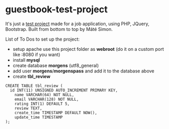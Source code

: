 # guestbook-test-project
It's just a [test project](http://matemoto.com:8083/guestbook) made for a job application, using PHP, JQuery, Bootstrap. Built from bottom to top by Máté Simon.


List of To Dos to set up the project:
- setup apache use this project folder as **webroot** (do it on a custom port like :8080 if you want)
- install **mysql**
- create database **morgens** (utf8_general) 
- add user **morgens**/**morgenspass** and add it to the database above
- create **tbl_review** <br/>
```
CREATE TABLE tbl_review (
  id INT(11) UNSIGNED AUTO_INCREMENT PRIMARY KEY,
	name VARCHAR(64) NOT NULL,
	email VARCHAR(128) NOT NULL,
	rating INT(1) DEFAULT 5,
	review TEXT,
	create_time TIMESTAMP DEFAULT NOW(),
	update_time TIMESTAMP
);
```
